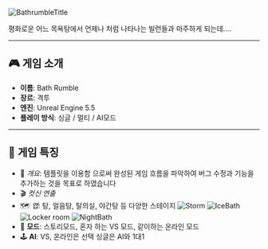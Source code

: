 ![BathrumbleTitle](https://github.com/user-attachments/assets/d82d941c-6381-45b5-8481-c82147db80e9)

평화로운 어느 목욕탕에서 언제나 처럼 나타나는 빌런들과 마주하게 되는데....


---

## 🎮 게임 소개

- **이름**: Bath Rumble
- **장르**: 격투
- **엔진**: Unreal Engine 5.5
- **플레이 방식**: 싱글 / 멀티 / AI모드
---

## 🧼 게임 특징

- 🚀 *개요*: 템플릿을 이용함 으로써 완성된 게임 흐름을 파악하여 버그 수정과 기능을 추가하는 것을 목표로 하였습니다
- 🎬 *컷신 연출*
- 🗺️ *맵*: 탕, 얼음탕, 탈의실, 야간탕 등 다양한 스테이지
![Storm](https://github.com/user-attachments/assets/4dfaff02-cb65-4ba8-b7d3-006f961c0bbd)
![IceBath](https://github.com/user-attachments/assets/d965fbcd-e7f6-4460-ae88-866b6b4d0615)
![Locker room](https://github.com/user-attachments/assets/a809fe4d-9922-46e2-93ce-ec4b1d581125)
![NightBath](https://github.com/user-attachments/assets/b7a14cac-b20b-4548-8801-3c07fd73ef11)
- 🧩 **모드**: 스토리모드, 혼자 하는 VS 모드, 같이하는 온라인 모드
- 🕹️ **AI**: VS, 온라인은 선택 싱글은 AI와 1대1
